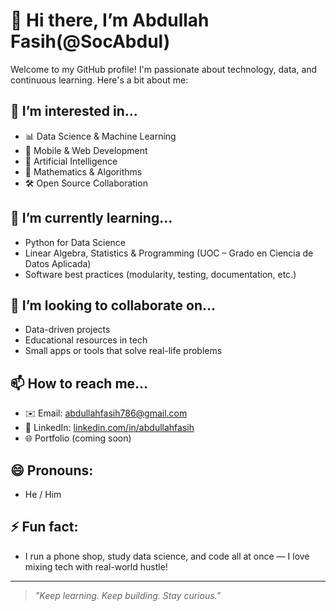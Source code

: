 # 👋 Hi there, I’m Abdullah Fasih(@SocAbdul)

Welcome to my GitHub profile! I'm passionate about technology, data, and continuous learning. Here's a bit about me:

## 👀 I’m interested in...
- 📊 Data Science & Machine Learning  
- 📱 Mobile & Web Development  
- 🧠 Artificial Intelligence  
- 🧮 Mathematics & Algorithms  
- 🛠️ Open Source Collaboration

## 🌱 I’m currently learning...
- Python for Data Science  
- Linear Algebra, Statistics & Programming (UOC – Grado en Ciencia de Datos Aplicada)  
- Software best practices (modularity, testing, documentation, etc.)

## 💞️ I’m looking to collaborate on...
- Data-driven projects  
- Educational resources in tech  
- Small apps or tools that solve real-life problems

## 📫 How to reach me...
- ✉️ Email: abdullahfasih786@gmail.com  
- 💼 LinkedIn: [linkedin.com/in/abdullahfasih](https://www.linkedin.com/in/abdullah-fasih-data)  
- 🌐 Portfolio (coming soon)

## 😄 Pronouns:
- He / Him

## ⚡ Fun fact:
- I run a phone shop, study data science, and code all at once — I love mixing tech with real-world hustle!

---

> _"Keep learning. Keep building. Stay curious."_  
